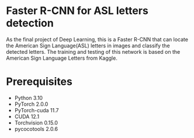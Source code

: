 # Faster R-CNN for ASL letters detection
As the final project of Deep Learning, this is a Faster R-CNN that can locate the American Sign Language(ASL) letters in images and classify the detected letters. The training and testing of this network is based on the American Sign Language Letters from Kaggle.

# Prerequisites
* Python 3.10
* PyTorch 2.0.0
* PyTorch-cuda 11.7
* CUDA 12.1
* Torchvision 0.15.0
* pycocotools 2.0.6
